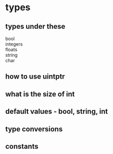 # types

## types under these  
bool  
integers  
floats  
string  
char  

## how to use uintptr  

## what is the size of int  

## default values - bool, string, int 

## type conversions  

## constants